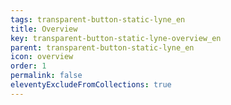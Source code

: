 ```yaml
---
tags: transparent-button-static-lyne_en
title: Overview
key: transparent-button-static-lyne-overview_en
parent: transparent-button-static-lyne_en
icon: overview
order: 1
permalink: false
eleventyExcludeFromCollections: true
---
```


